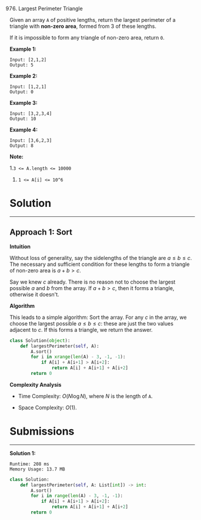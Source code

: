 976. Largest Perimeter Triangle

Given an array `A` of positive lengths, return the largest perimeter of a triangle with **non-zero area**, formed from 3 of these lengths.

If it is impossible to form any triangle of non-zero area, return `0`.

 

**Example 1:**
```
Input: [2,1,2]
Output: 5
```

**Example 2:**
```
Input: [1,2,1]
Output: 0
```

**Example 3:**
```
Input: [3,2,3,4]
Output: 10
```

**Example 4:**
```
Input: [3,6,2,3]
Output: 8
```

**Note:**

1.`3 <= A.length <= 10000`
1. `1 <= A[i] <= 10^6`

# Solution
---
## Approach 1: Sort
**Intuition**

Without loss of generality, say the sidelengths of the triangle are $a \leq b \leq c$. The necessary and sufficient condition for these lengths to form a triangle of non-zero area is $a + b > c$.

Say we knew $c$ already. There is no reason not to choose the largest possible $a$ and $b$ from the array. If $a + b > c$, then it forms a triangle, otherwise it doesn't.

**Algorithm**

This leads to a simple algorithm: Sort the array. For any $c$ in the array, we choose the largest possible $a \leq b \leq c$: these are just the two values adjacent to $c$. If this forms a triangle, we return the answer.

```python
class Solution(object):
    def largestPerimeter(self, A):
        A.sort()
        for i in xrange(len(A) - 3, -1, -1):
            if A[i] + A[i+1] > A[i+2]:
                return A[i] + A[i+1] + A[i+2]
        return 0
```

**Complexity Analysis**

* Time Complexity: $O(N \log N)$, where $N$ is the length of `A`.

* Space Complexity: $O(1)$.

# Submissions
---
**Solution 1:**
```
Runtime: 208 ms
Memory Usage: 13.7 MB
```
```python
class Solution:
    def largestPerimeter(self, A: List[int]) -> int:
        A.sort()
        for i in range(len(A) - 3, -1, -1):
            if A[i] + A[i+1] > A[i+2]:
                return A[i] + A[i+1] + A[i+2]
        return 0
```